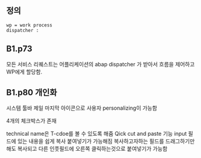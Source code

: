 ## 정의
    wp = work process     
    dispatcher :

## B1.p73
모든 서비스 리퀘스트는 어플리케이션의 abap dispatcher 가 받아서 흐름을 제어하고 WP에게 할당함.



## B1.p80 개인화

시스템 툴바 제일 마지막 아이콘으로 사용자 personalizing이 가능함

4개의 체크박스가 존재 

technical name은 T-cdoe를 볼 수 있도록 해줌 
    Qick cut and paste 기능
        input 필드에 있는 내용을 쉽게 복사 붙여넣기가 가능해짐
        복사하고자하는 필드를 드래그하기만해도 복사되고
        다른 인풋필드에 오른쪽 클릭하는것으로 붙여넣기가 가능함
 

